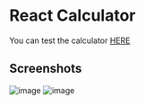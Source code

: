 # React Calculator

You can test the calculator [HERE](https://react-simple-calculator-v1.herokuapp.com/)

## Screenshots

![image](https://i.ibb.co/yVn3GCn/1.png)
![image](https://i.ibb.co/g6H77Tq/2.png)
